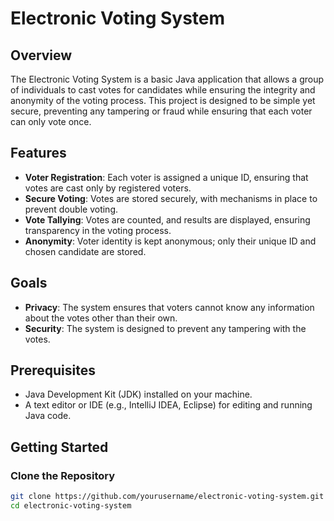 # Electronic Voting System

## Overview
The Electronic Voting System is a basic Java application that allows a group of individuals to cast votes for candidates while ensuring the integrity and anonymity of the voting process. This project is designed to be simple yet secure, preventing any tampering or fraud while ensuring that each voter can only vote once.

## Features
- **Voter Registration**: Each voter is assigned a unique ID, ensuring that votes are cast only by registered voters.
- **Secure Voting**: Votes are stored securely, with mechanisms in place to prevent double voting.
- **Vote Tallying**: Votes are counted, and results are displayed, ensuring transparency in the voting process.
- **Anonymity**: Voter identity is kept anonymous; only their unique ID and chosen candidate are stored.

## Goals
- **Privacy**: The system ensures that voters cannot know any information about the votes other than their own.
- **Security**: The system is designed to prevent any tampering with the votes.

## Prerequisites
- Java Development Kit (JDK) installed on your machine.
- A text editor or IDE (e.g., IntelliJ IDEA, Eclipse) for editing and running Java code.

## Getting Started

### Clone the Repository
```bash
git clone https://github.com/yourusername/electronic-voting-system.git
cd electronic-voting-system
